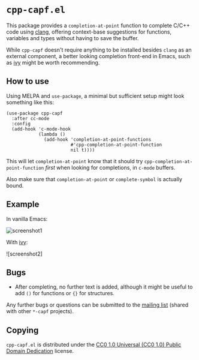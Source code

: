 `cpp-capf.el`
=============

This package provides a `completion-at-point` function to complete C/C++
code using [clang], offering context-base suggestions for functions,
variables and types without having to save the buffer.

While `cpp-capf` doesn't require anything to be installed besides
`clang` as an external component, a better looking completion front-end
in Emacs, such as [ivy] might be worth recommending.

How to use
----------

Using MELPA and `use-package`, a minimal but sufficient setup might look
something like this:

	(use-package cpp-capf
	  :after cc-mode
	  :config
	  (add-hook 'c-mode-hook
				(lambda ()
				  (add-hook 'completion-at-point-functions
							#'cpp-completion-at-point-function
							nil t))))

This will let `completion-at-point` know that it should try
`cpp-completion-at-point-function` _first_ when looking for completions,
in `c-mode` buffers.

Also make sure that `completion-at-point` or `complete-symbol` is
actually bound.

Example
-------

In vanilla Emacs:

![screenshot1]

With [ivy]:

![screenshot2]

Bugs
----

- After completing, no further text is added, although it might be
  useful to add `()` for functions or `{}` for structures.

Any further bugs or questions can be submitted to the [mailing list][]
(shared with other `*-capf` projects).

Copying
-------

`cpp-capf.el` is distributed under the [CC0 1.0 Universal (CC0 1.0)
Public Domain Dedication][cc0] license.

[clang]: https://clang.llvm.org/
[ivy]: https://github.com/abo-abo/swiper#ivy
[screenshot1]: https://files.catbox.moe/z51xx7.png
[screenshot1]: https://files.catbox.moe/nuunet.png
[mailing list]: https://lists.sr.ht/~zge/capf
[cc0]: https://creativecommons.org/publicdomain/zero/1.0/deed
